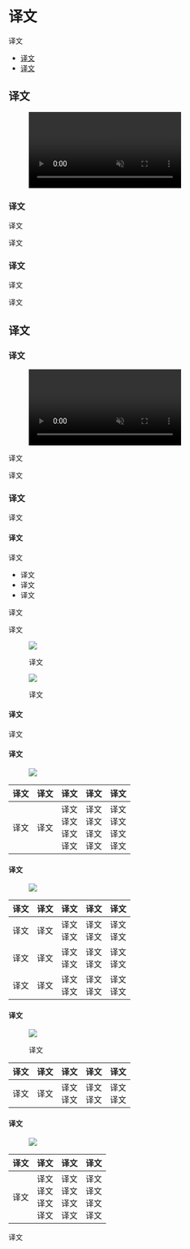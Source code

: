 <div class="article__intro">

[en]: <> (Overview)
# 译文

[en]: <> (Material Theming refers to the customization of your Material Design app to better reflect your product’s brand.)
译文

<nav>

[en]: <> (Material Theming)
[en]: <> (Using Material Theming)
* [译文](#material-theming)
* [译文](#using-material-theming)

</nav>

</div><div class="article__body">

[en]: <> (Material Theming)
<h2 id="material-theming">译文</h2>

<figure>

<video controls loop muted preload="metadata" class="mdui-video-fluid">
<source data-src="{assets_path}/material-theming/overview/theming-overview-applyingtheming.mp4" src="{assets_path}/material-theming/overview/theming-overview-applyingtheming.mp4" type="video/mp4">
</video>

</figure>

[en]: <> (What is Material Theming?)
### 译文

[en]: <> (Material Theming is the ability to systematically customize Material Design to better reflect your product’s brand.)
译文

[en]: <> (When you begin changing aspects of your UI, such as color and typography, Material Theming tools apply your design vision throughout your user experience. These tools allow easy switching between design and code workflows by providing specific values for all customizable attributes. Customizing these values creates a Material Theme for your product.)
译文

[en]: <> (Using Material Theming)
### 译文

[en]: <> (Material Theming consists of three main actions: customizing your theme, applying it across your design mocks, and using it in code.)
译文

[en]: <> (Material Design comes designed with a built-in, baseline theme that can be used as-is, straight out of the proverbial box. You can then customize it as little, or as much, as you like to make Material work for your product.)
译文

[en]: <> (Using Material Theming)
<h2 id="using-material-theming">译文</h2>

[en]: <> (The Material Theme editor)
### 译文

<figure>

<video controls loop muted preload="metadata" class="mdui-video-fluid">
<source data-src="{assets_path}/material-theming/overview/theme-editor-desbyte-color-final.mp4" src="{assets_path}/material-theming/overview/theme-editor-desbyte-color-final.mp4" type="video/mp4">
</video>

</figure>

[en]: <> (Material Theming can be implemented with the help of the Material Theme Editor, a tool that currently allows you to customize color, type, and shape and create your own branded symbol library, helping you deploy Material quickly and reliably. Selected values will cascade throughout your stickersheet, appropriately altering components, text, and surfaces.)
译文

[en]: <> (It’s currently available for the design app Sketch. You can download the Material Plugin to get started with Material Theme editing.)
译文

[en]: <> (Theming in practice)
### 译文

[en]: <> (Theming affects your entire UI, including individual components, like a button. This example shows how a button component’s out-of-the-box values can be customized.)
译文

[en]: <> (Customization: before and after)
#### 译文

[en]: <> (A contained button is assigned values for a specific color, shape, and type family. By default, contained buttons have the following default values:)
译文

[en]: <> (The color is #6200EE)
[en]: <> (The text is 14pt, Roboto, Medium, and all caps)
[en]: <> (The corners have a rounded radii of 4dp)
* 译文
* 译文
* 译文

[en]: <> (You can adjust the default color, type, and shape of this contained button to suit your app’s style.)
译文

[en]: <> (On the left, a Material button shows the default styles. On the right, these values have been altered to create a button that is entirely customized.)
译文

<div class="mdui-row-sm-2"><div class="mdui-col">

<figure>

![]({assets_path}/material-theming/overview/theming-overview-applyingtheming-default.png)

<figcaption>

[en]: <> (A baseline Material button)
译文

</figcaption></figure>

</div><div class="mdui-col">

<figure>

![]({assets_path}/material-theming/overview/theming-overview-applyingtheming-shrine.png)

<figcaption>

[en]: <> (That same Material button, but customized)
译文

</figcaption></figure>

</div></div>

[en]: <> (Default and customized values)
#### 译文

[en]: <> (Buttons have the following attributes and default values, with customizations for this example indicated in bold.)
译文

[en]: <> (Typography)
#### 译文

<figure>

![]({assets_path}/material-theming/overview/theming-overview-applyingtheming-type.png)

</figure>

[en]: <> (Element      | Category    | Attribute                             | Default values                         | Custom values)
[en]: <> (---------    |----------   |---------                              |------                                  |------)
[en]: <> (Text Label   | BUTTON      | Type Family<br>Font<br>Case<br>Size   | Roboto<br>Medium<br>All Caps<br>14pt   | Rubik<br>Medium<br>All Caps<br>14pt)

译文     | 译文     | 译文                        | 译文                        | 译文
--------|----------|----------                  |-----------                 |-----------
译文     | 译文     | 译文<br>译文<br>译文<br>译文  | 译文<br>译文<br>译文<br>译文  | 译文<br>译文<br>译文<br>译文

[en]: <> (Color)
#### 译文

<figure>

![]({assets_path}/material-theming/overview/theming-overview-applyingtheming-color.png)

</figure>

[en]: <> (Element      | Category     | Attribute          | Default values     | Custom values)
[en]: <> (---------    |----------    |---------           |------              |------)
[en]: <> (Container    | Primary      | Color<br>Opacity   | #6200EE<br>100%    | #FEDBD0<br>100%)
[en]: <> (Text Label   | On Primary   | Color<br>Opacity   | #FFFFFFF<br>100%   | #442C2E<br>100%)
[en]: <> (Icon         | On Primary   | Color<br>Opacity   | #FFFFFFF<br>100%   | #442C2E<br>100%)

译文     | 译文     | 译文         | 译文          | 译文
--------|----------|----------   |-----------   |-----------
译文     | 译文     | 译文<br>译文  | 译文<br>译文  | 译文<br>译文
译文     | 译文     | 译文<br>译文  | 译文<br>译文  | 译文<br>译文
译文     | 译文     | 译文<br>译文  | 译文<br>译文  | 译文<br>译文

[en]: <> (Iconography)
#### 译文

<figure>

![]({assets_path}/material-theming/overview/theming-overview-applyingtheming-icons.png)

<figcaption>

[en]: <> ()
译文

</figcaption></figure>

[en]: <> (Element      | Category     | Attribute          | Default values     | Custom values)
[en]: <> (---------    |----------    |---------           |------              |------)
[en]: <> (Icon    | Icon Set      | Icon Family<br>Icon   | Filled<br>Add    | Outlined<br>Shopping Cart)

译文     | 译文     | 译文         | 译文          | 译文
--------|----------|----------   |-----------   |-----------
译文     | 译文     | 译文<br>译文  | 译文<br>译文  | 译文<br>译文

[en]: <> (Shape)
#### 译文

<figure>

![]({assets_path}/material-theming/overview/theming-overview-applyingtheming-shape.png)

</figure>

[en]: <> (Element     | Attribute                                                                          | Default values                                             | Default values)
[en]: <> (---------   |---------                                                                           |------                                                      |------)
[en]: <> (Container   | Top left corner<br>Top right corner<br>Bottom right corner<br>Bottom left corner   | Rounded 4dp<br>Rounded 4dp<br>Rounded 4dp<br>Rounded 4dp   | Cut 4 dp<br>Cut 4 dp<br>Cut 4 dp<br>Cut 4 dp)

译文     | 译文                        | 译文                        | 译文
--------|----------                   |-----------                 |-----------
译文     | 译文<br>译文<br>译文<br>译文  | 译文<br>译文<br>译文<br>译文  | 译文<br>译文<br>译文<br>译文

[en]: <> (Bold values indicate values that have been customized from the defaults.)
译文



</div>
